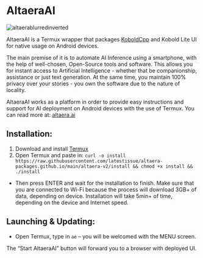 # AltaeraAI

![altaerablurredinverted](https://github.com/latestissue/AltaeraAI/assets/121747280/b7fa15ad-925d-44b4-b157-277770565fe4)


AltaeraAI is a Termux wrapper that packages [KoboldCpp](https://github.com/LostRuins/koboldcpp) and Kobold Lite UI for native usage on Android devices.

The main premise of it is to automate AI Inference using a smartphone, with the help of well-chosen, Open-Source tools and software. This allows you for instant access to Artificial Intelligence - whether that be companionship, assistance or just text generation. At the same time, you maintain 100% privacy over your stories - you own the software due to the nature of locality.

AltaeraAI works as a platform in order to provide easy instructions and support for AI deployment on Android devices with the use of Termux.
You can read more at: [altaera.ai](https://altaera.ai)

## Installation:

1. Download and install [Termux](https://f-droid.org/repo/com.termux_118.apk)
2. Open Termux and paste in:
   `curl -o install https://raw.githubusercontent.com/latestissue/altaera-packages.github.io/main/altaera-v2/install && chmod +x install && ./install`
- Then press ENTER and wait for the installation to finish. Make sure that you are connected to Wi-Fi because the process will download 3GB+ of data, depending on device. Installation will take 5min+ of time, depending on the device and Internet speed.

## Launching & Updating:

- Open Termux, type in `ae` – you will be welcomed with the MENU screen.

The “Start AltaeraAI” button will forward you to a browser with deployed UI.
